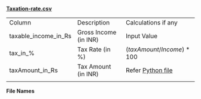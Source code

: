 

**[Taxation-rate.csv](fetch-data/taxation-rate.csv)**

| | | |
|-|-|-|
|Column |Description | Calculations if any |
|taxable_income_in_Rs |Gross Income (in INR) | Input Value|
|tax_in_% |Tax Rate (in %) |$(taxAmount/Income)*100$|
|taxAmount_in_Rs |Tax Amount (in INR) |Refer [Python file](/taxation-rate/fetch-data/tax-data-builder.py) |
| | | |



**File Names**



